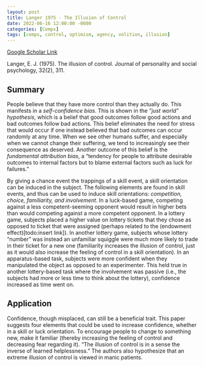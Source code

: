 ```yaml
---
layout: post
title: Langer 1975 - The Illusion of Control
date: 2022-06-16 12:00:00 -0600
categories: [Comps]
tags: [comps, control, optimism, agency, volition, illusion]
---
```

[Google Scholar Link](https://scholar.google.com/scholar?hl=en&as_sdt=0%2C45&q=The+illusion+of+control&btnG=)

Langer, E. J. (1975). The illusion of control. Journal of personality and social psychology, 32(2), 311.

## Summary
People believe that they have more control than they actually do.  This manifests in a _self-confidence bias_.  This is shown in the _”just world” hypothesis_, which is a belief that good outcomes follow good actions and bad outcomes follow bad actions.  This belief eliminates the need for stress that would occur if one instead believed that bad outcomes can occur randomly at any time.  When we see other humans suffer, and especially when we cannot change their suffering, we tend to increasingly see their consequence as deserved.  Another outcome of this belief is the _fundamental attribution bias_, a “tendency for people to attribute desirable outcomes to internal factors  but to blame external factors such as luck for failures.”

By giving a chance event the trappings of a skill event, a skill orientation can be induced in the subject.  The following elements are found in skill events, and thus can be used to induce skill orientations: _competition, choice, familiarity, and involvement_.  In a luck-based game, competing against a less competent-seeming opponent would result in higher bets than would competing against a more competent opponent.  In a lottery game, subjects placed a higher value on lottery tickets that they chose as opposed to ticket that were assigned (perhaps related to the (endowment effect)[todo:insert link]).  In another lottery game, subjects whose lottery “number” was instead an unfamiliar squiggle were much more likely to trade in their ticket for a new one (familiarity increases the illusion of control, just as it would also increase the feeling of control in a skill orientation).  In an apparatus-based task, subjects were more confident when they manipulated the object as opposed to an experimenter.  This held true in another lottery-based task where the involvement was passive (i.e., the subjects had more or less time to think about the lottery), confidence increased as time went on.

## Application
Confidence, though misplaced, can still be a beneficial trait.  This paper suggests four elements that could be used to increase confidence, whether in a skill or luck orientation.  To encourage people to change to something new, make it familiar (thereby increasing the feeling of control and decreasing fear regarding it).  “The illusion of control is in a sense the inverse of learned helplessness.”  The authors also hypothesize that an extreme illusion of control is viewed in manic patients.
